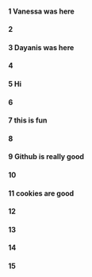 #### 1 Vanessa was here
#### 2
#### 3 Dayanis was here
#### 4
#### 5 Hi
#### 6
#### 7 this is fun
#### 8
#### 9 Github is really good
#### 10
#### 11 cookies are good
#### 12
#### 13
#### 14
#### 15
